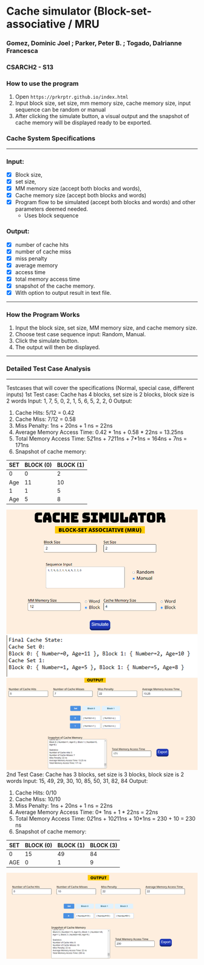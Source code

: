# Cache simulator (Block-set-associative / MRU
### Gomez, Dominic Joel ; Parker, Peter B. ; Togado, Dalrianne Francesca
### CSARCH2 - S13

### How to use the program
1. Open ```https://prkrptr.github.io/index.html``` 
2. Input block size, set size, mm memory size, cache memory size, input sequence can be random or manual
3. After clicking the simulate button, a visual output and the snapshot of cache memory will be displayed ready to be exported.


### Cache System Specifications

---
### Input:
- [x] Block size, 
- [x] set size, 
- [x] MM memory size (accept both blocks and words), 
- [x] Cache memory size (accept both blocks and words)
- [x] Program flow to be simulated (accept both blocks and words) and other parameters deemed needed.
  - Uses block sequence

### Output:
- [x] number of cache hits
- [x] number of cache miss
- [x] miss penalty
- [x] average memory
- [x] access time
- [x] total memory access time
- [x] snapshot of the cache memory.
- [x] With option to output result in text file.

--- 

### How the Program Works
1. Input the block size, set size, MM memory size, and cache memory size.
2. Choose test case sequence input: Random, Manual.
3. Click the simulate button.
4. The output will then be displayed.

---

### Detailed Test Case Analysis
---

Testcases that will cover the specifications (Normal, special case, different inputs)
1st Test case:
Cache has 4 blocks, set size is 2 blocks, block size is 2 words
Input: 1, 7, 5, 0, 2, 1, 5, 6, 5, 2, 2, 0
Output:
1. Cache Hits: 5/12 = 0.42
2. Cache Miss: 7/12 = 0.58
3. Miss Penalty: 1ns + 20ns + 1 ns = 22ns
4. Average Memory Access Time: 0.42 * 1ns + 0.58 * 22ns = 13.25ns
5. Total Memory Access Time: 5*2*1ns + 7*2*11ns + 7*1ns = 164ns + 7ns = 171ns
6. Snapshot of cache memory:

| SET | BLOCK (0) | BLOCK (1) |
|-----|-----------|-----------|
| 0   | 0         | 2         |
| Age | 11        | 10        |
| 1   | 1         | 5         |
| Age | 5         | 8         |
![img_3.png](img_3.png)
![img_1.png](img_1.png)
![img_2.png](img_2.png)
2nd Test Case:
Cache has 3 blocks, set size is 3 blocks, block size is 2 words
Input: 15, 49, 29, 30, 10, 85, 50, 31, 82, 84
Output:
1. Cache Hits: 0/10 
2. Cache Miss: 10/10
3. Miss Penalty: 1ns + 20ns + 1 ns = 22ns
4. Average Memory Access Time: 0* 1ns + 1 * 22ns = 22ns
5. Total Memory Access Time: 0*2*1ns + 10*2*11ns + 10*1ns = 230 + 10 = 230 ns
6. Snapshot of cache memory:

| SET | BLOCK (0) | BLOCK (1) | BLOCK (3) |
|-----|-----------|-----------|-----------|
| 0   | 15        | 49        | 84        |
| AGE | 0         | 1         | 9         |
![img_4.png](img_4.png)





